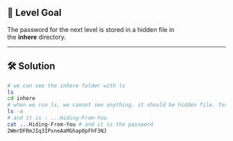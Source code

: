 ## 🔐 Level Goal

The password for the next level is stored in a hidden file in the **inhere** directory.

---

## 🛠️ Solution

```bash
# we can see the inhere folder with ls
ls
cd inhere
# when we run ls, we cannot see anything. it should be hidden file. for see the hidden files
ls -a
# and it is : ...Hiding-From-You
cat ...Hiding-From-You # and it is the password
2WmrDFRmJIq3IPxneAaMGhap0pFhF3NJ
```